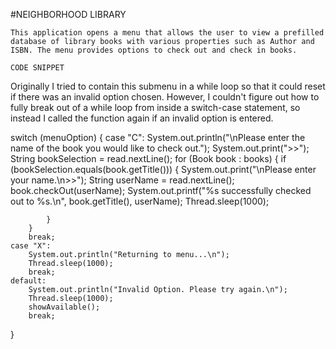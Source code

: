#NEIGHBORHOOD LIBRARY
~~~~~~~~~~~~~~~~~~~~~~~~~~~~~~~~
This application opens a menu that allows the user to view a prefilled database of library books with various properties such as Author and ISBN. The menu provides options to check out and check in books.

CODE SNIPPET
~~~~~~~~~~~~~~~~~~~~~~~~~~~~~~~~~

Originally I tried to contain this submenu in a while loop so that it could reset if there was an invalid option chosen. However, I couldn't figure out how to fully break out of a while loop from inside a switch-case statement, so instead I called the function again if an invalid option is entered.

switch (menuOption) {
    case "C":
        System.out.println("\nPlease enter the name of the book you would like to check out.");
        System.out.print(">>");
        String bookSelection = read.nextLine();
        for (Book book : books) {
            if (bookSelection.equals(book.getTitle())) {
                System.out.print("\nPlease enter your name.\n>>");
                String userName = read.nextLine();
                book.checkOut(userName);
                System.out.printf("%s successfully checked out to %s.\n", book.getTitle(), userName);
                Thread.sleep(1000);

            }
        }
        break;
    case "X":
        System.out.println("Returning to menu...\n");
        Thread.sleep(1000);
        break;
    default:
        System.out.println("Invalid Option. Please try again.\n");
        Thread.sleep(1000);
        showAvailable();
        break;
}